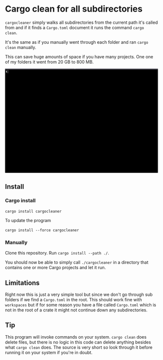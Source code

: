 # Cargo clean for all subdirectories

`cargocleaner` simply walks all subdirectories from the current path it's called
from and if it finds a `Cargo.toml` document it runs the command `cargo clean`.

It's the same as if you manually went through each folder and ran `cargo clean`
manually.

This can save huge amounts of space if you have many projects. One one of my
folders it went from 20 GB to 800 MB.

![cargo cleaner example](assets/cargocleaner_example.gif)

## Install

### Cargo install

`cargo install cargocleaner`

To update the program

`cargo install --force cargocleaner`

### Manually

Clone this repository.
Run `cargo install --path ./`.

You should now be able to simply call `./cargocleaner` in a directory that 
contains one or more Cargo projects and let it run.

## Limitations

Right now this is just a very simple tool but since we don't go through sub folders
if we find a `Cargo.toml` in the root. This should work fine with `workspaces` but
if for some reason you have a file called `Cargo.toml` which is not in the root of
a crate it might not continue down any subdirectories.

## Tip

This program will invoke commands on your system. `cargo clean` does delete files,
but there is no logic in this code can delete anything besides what `cargo clean`
does. The source is very short so look through it before running it on your system
if you're in doubt.
